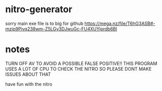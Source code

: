 # nitro-generator


sorry main exe file is to big for github
https://mega.nz/file/T6hG3ASB#-mzip9Pivq238wm-Z5LGy3DJwuGc-FU4XUYiprdb6BI
 # notes
 TURN OFF AV TO AVOID A POSSIBLE FALSE POSITIVE!! 
 THIS PROGRAM USES A LOT OF CPU TO CHECK THE NITRO SO PLEASE DONT MAKE ISSUES ABOUT THAT

have fun with the nitro 
